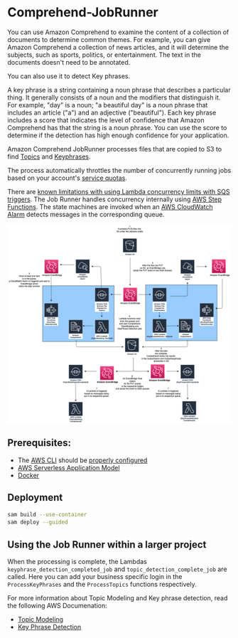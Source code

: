# Comprehend-JobRunner

You can use Amazon Comprehend to examine the content of a collection of documents to determine common themes. For example, you can give Amazon Comprehend a collection of news articles, and it will determine the subjects, such as sports, politics, or entertainment. The text in the documents doesn't need to be annotated.

You can also use it to detect Key phrases.

A key phrase is a string containing a noun phrase that describes a particular thing. It generally consists of a noun and the modifiers that distinguish it. For example, "day" is a noun; "a beautiful day" is a noun phrase that includes an article ("a") and an adjective ("beautiful"). Each key phrase includes a score that indicates the level of confidence that Amazon Comprehend has that the string is a noun phrase. You can use the score to determine if the detection has high enough confidence for your application.

Amazon Comprehend JobRunner processes files that are copied to S3 to find [Topics](https://docs.aws.amazon.com/comprehend/latest/dg/topic-modeling.html) and [Keyphrases](https://docs.aws.amazon.com/comprehend/latest/dg/how-key-phrases.html).  

The process automatically throttles the number of concurrently running jobs based on your account's [service quotas](https://docs.aws.amazon.com/comprehend/latest/dg/guidelines-and-limits.html).

There are [known limitations with using Lambda concurrency limits with SQS triggers](https://zaccharles.medium.com/lambda-concurrency-limits-and-sqs-triggers-dont-mix-well-sometimes-eb23d90122e0). The Job Runner handles concurrency internally using [AWS Step Functions](https://docs.aws.amazon.com/step-functions/latest/dg/amazon-states-language-state-machine-structure.html).  The state machines are invoked when an [AWS CloudWatch Alarm](https://docs.aws.amazon.com/AWSSimpleQueueService/latest/SQSDeveloperGuide/set-cloudwatch-alarms-for-metrics.html) detects messages in the corresponding queue.

![ETL Diagram](./images/etlflow.png)


## Prerequisites: 

- The [AWS CLI](https://aws.amazon.com/cli/) should be [properly configured](https://docs.aws.amazon.com/cli/latest/userguide/cli-chap-configure.html)
- [AWS Serverless Application Model](https://aws.amazon.com/serverless/sam/)
- [Docker](https://www.docker.com/)

## Deployment

```bash
sam build --use-container
sam deploy --guided
```

## Using the Job Runner within a larger project

When the processing is complete, the Lambdas ```keyphrase_detection_completed_job``` and ```topic_detection_complete_job``` are called.  Here you can add your business specific login in the ```ProcessKeyPhrases``` and the ```ProcessTopics``` functions respectively.

For more information about Topic Modeling and Key phrase detection, read the following AWS Documenation:

- [Topic Modeling](https://docs.aws.amazon.com/comprehend/latest/dg/topic-modeling.html)
- [Key Phrase Detection](https://docs.aws.amazon.com/comprehend/latest/dg/how-key-phrases.html)
